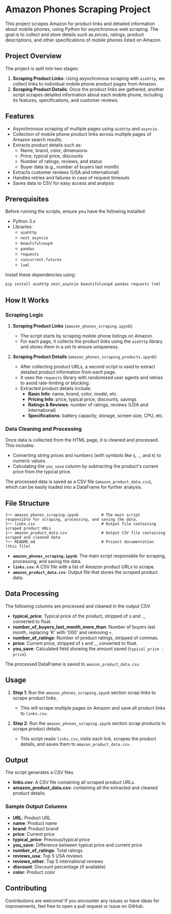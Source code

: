 # Amazon Phones Scraping Project

This project scrapes Amazon for product links and detailed information about mobile phones, using Python for asynchronous web scraping. The goal is to collect and store details such as prices, ratings, product descriptions, and other specifications of mobile phones listed on Amazon.

## Project Overview

The project is split into two stages:

1. **Scraping Product Links**: Using asynchronous scraping with `aiohttp`, we collect links to individual mobile phone product pages from Amazon.
2. **Scraping Product Details**: Once the product links are gathered, another script scrapes detailed information about each mobile phone, including its features, specifications, and customer reviews.

## Features

- Asynchronous scraping of multiple pages using `aiohttp` and `asyncio`.
- Collection of mobile phone product links across multiple pages of Amazon search results.
- Extracts product details such as:
  - Name, brand, color, dimensions
  - Price, typical price, discounts
  - Number of ratings, reviews, and status
  - Buyer data (e.g., number of buyers last month)
- Extracts customer reviews (USA and international)
- Handles retries and failures in case of request timeouts
- Saves data to CSV for easy access and analysis

## Prerequisites

Before running the scripts, ensure you have the following installed:

- Python 3.x
- Libraries:
  - `aiohttp`
  - `nest_asyncio`
  - `beautifulsoup4`
  - `pandas`
  - `requests`
  - `concurrent.futures`
  - `lxml`

Install these dependencies using:

```bash
pip install aiohttp nest_asyncio beautifulsoup4 pandas requests lxml
```

## How It Works

### Scraping Logic

1. **Scraping Product Links** (`amazon_phones_scraping.ipynb`): 
    - The script starts by scraping mobile phone listings on Amazon.
    - For each page, it collects the product links using the `aiohttp` library and stores them in a set to ensure uniqueness.

2. **Scraping Product Details** (`amazon_phones_scraping_products.ipynb`):
    - After collecting product URLs, a second script is used to extract detailed product information from each page.
    - It uses the `requests` library with randomized user agents and retries to avoid rate-limiting or blocking.
    - Extracted product details include:
      - **Basic Info**: name, brand, color, model, etc.
      - **Pricing Info**: price, typical price, discounts, savings
      - **Ratings & Reviews**: number of ratings, reviews (USA and international)
      - **Specifications**: battery capacity, storage, screen size, CPU, etc.



### Data Cleaning and Processing

Once data is collected from the HTML page, it is cleaned and processed. This includes:
- Converting string prices and numbers (with symbols like `$`, `,`, and `K`) to numeric values.
- Calculating the `you_save` column by subtracting the product's current price from the typical price.

The processed data is saved as a CSV file (`amazon_product_data.csv`), which can be easily loaded into a DataFrame for further analysis.


## File Structure

```
├── amazon_phones_scraping.ipynb          # The main script responsible for scraping, processing, and saving the data.
├── links.csv                             # Output file containing scraped product URLs
├── amazon_product_data.csv               # Output CSV file containing scraped and cleaned data
└── README.md                             # Project documentation (this file)
```

- **`amazon_phones_scraping.ipynb`**: The main script responsible for scraping, processing, and saving the data.
- **`links.csv`**: A CSV file with a list of Amazon product URLs to scrape.
- **`amazon_product_data.csv`**: Output file that stores the scraped product data.


## Data Processing

The following columns are processed and cleaned in the output CSV:

- **typical_price**: Typical price of the product, stripped of `$` and `,`, converted to float.
- **number_of_buyers_last_month_more_than**: Number of buyers last month, replacing 'K' with '000' and removing `+`.
- **number_of_ratings**: Number of product ratings, stripped of commas.
- **price**: Current price, stripped of `$` and `,`, converted to float.
- **you_save**: Calculated field showing the amount saved (`typical_price - price`).

The processed DataFrame is saved to `amazon_product_data.csv`.

  
## Usage

1. **Step 1**: Run the `amazon_phones_scraping.ipynb` section scrap links to scrape product links.
   - This will scrape multiple pages on Amazon and save all product links to `links.csv`.

2. **Step 2**: Run the `amazon_phones_scraping.ipynb` section scrap products to scrape product details.
   - This script reads `links.csv`, visits each link, scrapes the product details, and saves them to `amazon_product_data.csv`.

## Output

The script generates a CSV files
- **links.csv**: A CSV file containing all scraped product URLs.
- **amazon_product_data.csv**: containing all the extracted and cleaned product details.

### Sample Output Columns
- **URL**: Product URL
- **name**: Product name
- **brand**: Product brand
- **price**: Current price
- **typical_price**: Previous/typical price
- **you_save**: Difference between typical price and current price
- **number_of_ratings**: Total ratings
- **reviews_usa**: Top 5 USA reviews
- **reviews_other**: Top 5 international reviews
- **discount**: Discount percentage (if available)
- **color**: Product color

## Contributing

Contributions are welcome! If you encounter any issues or have ideas for improvements, feel free to open a pull request or issue on GitHub.


